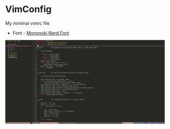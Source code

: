 # VimConfig

My minimal vimrc file

* Font - [Mononoki Nerd Font](https://github.com/ryanoasis/nerd-fonts/tree/master/patched-fonts/Mononoki)

![Screenshot](screen.png)
